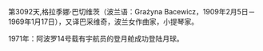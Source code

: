 第3092天,格拉季娜·巴切维茨（波兰语：Grażyna Bacewicz，1909年2月5日－1969年1月17日），又译巴采维奇，波兰女作曲家，小提琴家。

1971年：阿波罗14号载有宇航员的登月舱成功登陆月球。